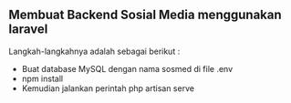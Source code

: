 ## Membuat Backend Sosial Media menggunakan laravel

Langkah-langkahnya adalah sebagai berikut :

- Buat database MySQL dengan nama sosmed di file .env
- npm install
- Kemudian jalankan perintah php artisan serve

